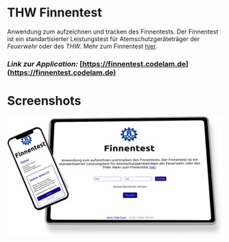 # THW Finnentest

Anwendung zum aufzeichnen und tracken des Finnentests. Der Finnentest ist ein standartisierter Leistungstest für Atemschutzgeräteträger der _Feuerwehr_ oder des _THW_. Mehr zum Finnentest [hier](https://www.ffw-egestorf.de/index.php/einsatzabteilung/ausbildungsberichte/125-finnentest-fuer-atemschutzgeraetetraeger).

### _Link zur Application:_ [https://finnentest.codelam.de](https://finnentest.codelam.de)

# Screenshots

![Screenshot1](screenshots/Screenshot1.png?raw=true)
